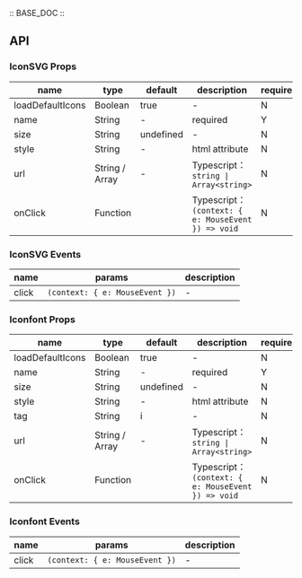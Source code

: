 :: BASE_DOC ::

## API


### IconSVG Props

name | type | default | description | required
-- | -- | -- | -- | --
loadDefaultIcons | Boolean | true | \- | N
name | String | - | required | Y
size | String | undefined | \- | N
style | String | - | html attribute | N
url | String / Array | - | Typescript：`string \| Array<string>` | N
onClick | Function |  | Typescript：`(context: { e: MouseEvent }) => void`<br/> | N

### IconSVG Events

name | params | description
-- | -- | --
click | `(context: { e: MouseEvent })` | \-


### Iconfont Props

name | type | default | description | required
-- | -- | -- | -- | --
loadDefaultIcons | Boolean | true | \- | N
name | String | - | required | Y
size | String | undefined | \- | N
style | String | - | html attribute | N
tag | String | i | \- | N
url | String / Array | - | Typescript：`string \| Array<string>` | N
onClick | Function |  | Typescript：`(context: { e: MouseEvent }) => void`<br/> | N

### Iconfont Events

name | params | description
-- | -- | --
click | `(context: { e: MouseEvent })` | \-
